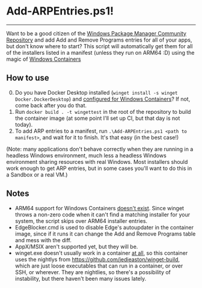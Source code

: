 # Add-ARPEntries.ps1!

----

Want to be a good citizen of the [Windows Package Manager Community Repository](https://github.com/microsoft/winget-pkgs) and add Add and Remove Programs entries for all of your apps, but don't know where to start? This script will automatically get them for all of the installers listed in a manifest (unless they run on ARM64 :D) using the magic of [Windows Containers](https://docs.microsoft.com/en-us/virtualization/windowscontainers/about/)

## How to use
0. Do you have Docker Desktop installed (`winget install -s winget Docker.DockerDesktop`) and [configured for Windows Containers](https://docs.microsoft.com/en-us/virtualization/windowscontainers/quick-start/set-up-environment?tabs=Windows-10-and-11)? If not, come back after you do that.
1. Run `docker build . -t wingettest` in the root of the repository to build the container image (at some point I'll set up CI, but that day is not today).
2. To add ARP entries to a manifest, run `.\Add-ARPEntries.ps1 <path to manifest>`, and wait for it to finish. It's that easy (in the best case!)

(Note: many applications don't behave correctly when they are running in a headless Windows environment, much less a headless Windows environment sharing resources with real Windows. Most installers should work enough to get ARP entries, but in some cases you'll want to do this in a Sandbox or a real VM.)

## Notes
- ARM64 support for Windows Containers [doesn't exist](https://github.com/docker/for-win/issues/5013). Since winget throws a non-zero code when it can't find a matching installer for your system, the script skips over ARM64 installer entries.
- EdgeBlocker.cmd is used to disable Edge's autoupdater in the container image, since if it runs it can change the Add and Remove Programs table and mess with the diff.
- AppX/MSIX aren't supported yet, but they will be.
- winget.exe doesn't usually work in a container [at all](https://github.com/microsoft/winget-cli/issues/1474), so this container uses the nightlys from https://github.com/jedieaston/winget-build, which are just loose executables that can run in a container, or over SSH, or wherever. They are nightlies, so there's a possibility of instability, but there haven't been many issues lately.

